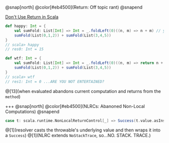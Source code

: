@snap[north]
@color[#eb4500](Return: Off topic rant)
@snapend

[Don't Use Return in Scala](https://tpolecat.github.io/2014/05/09/return.html)

```scala  
def happy: Int = {
    val sumFold: List[Int] => Int = _.foldLeft(0)((n, m) => n + m) // you could just use sum here
    sumFold(List(0,1,2)) + sumFold(List(3,4,5))
}
// scala> happy
// res0: Int = 15

def wtf: Int = {
    val sumFold: List[Int] => Int = _.foldLeft(0)((n, m) => return n + m)
    sumFold(List(0,1,2)) + sumFold(List(3,4,5))
}
// scala> wtf
// res1: Int = 0 ...ARE YOU NOT ENTERTAINED?
```
@[13](when evaluated abandons current computation and returns from the `method`)

+++
@snap[north]
@color[#eb4500](NLRCs: Abanoned Non-Local Computations)
@snapend

```scala
case t: scala.runtime.NonLocalReturnControl[_] => Success(t.value.asInstanceOf[T])
```
@[1](resolver casts the throwable's underlying value and then wraps it into a `Success`)
@[1](NLRC extends `NoStackTrace`, so...NO. STACK. TRACE.)
